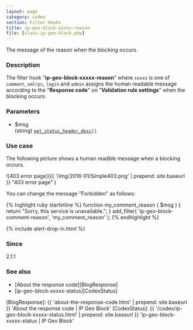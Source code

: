 ```yaml
---
layout: page
category: codex
section: Filter Hooks
title: ip-geo-block-xxxxx-reason
file: [class-ip-geo-block.php]
---
```


The message of the reason when the blocking occurs.

<!--more-->

### Description ###

The filter hook "**ip-geo-block-xxxxx-reason**" where `xxxxx` is one of 
`comment`, `xmlrpc`, `login` and `admin` assigns the human readable message 
according to the "**Response code**" on "**Validation rule settings**" when 
the blocking occurs.

### Parameters ###

- $msg  
  (string) [`get_status_header_desc()`][GetStatus]

### Use case ###

The following picture shows a human readble message when a blocking occurs.

![403 error page]({{ '/img/2016-01/Simple403.png' | prepend: site.baseurl }}
 "403 error page"
)

You can change the message "Forbidden" as follows:

{% highlight ruby startinline %}
function my_comment_reason ( $msg ) {
    return "Sorry, this service is unavailable.";
}
add_filter( 'ip-geo-block-comment-reason',  'my_comment_reason'  );
{% endhighlight %}

{% include alert-drop-in.html %}

### Since ###

2.1.1

### See also ###

- [About the response code][BlogResponse]
- [ip-geo-block-xxxxx-status][CodexStatus]

[IP-Geo-Block]: https://wordpress.org/plugins/ip-geo-block/ "WordPress › IP Geo Block « WordPress Plugins"
[GetStatus]:    https://developer.wordpress.org/reference/functions/get_status_header_desc/ "WordPress › get_status_header_desc() | Function | WordPress Developer Resources"
[BlogResponse]: {{ 'about-the-response-code.html' | prepend: site.baseurl }} 'About the response code | IP Geo Block'
[CodexStatus]:  {{ '/codex/ip-geo-block-xxxxx-status.html' | prepend: site.baseurl }} 'ip-geo-block-xxxxx-status | IP Geo Block'
